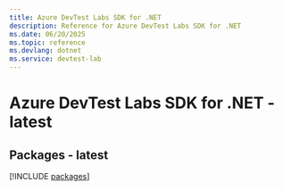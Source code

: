 ```yaml
---
title: Azure DevTest Labs SDK for .NET
description: Reference for Azure DevTest Labs SDK for .NET
ms.date: 06/20/2025
ms.topic: reference
ms.devlang: dotnet
ms.service: devtest-lab
---
```

# Azure DevTest Labs SDK for .NET - latest
## Packages - latest
[!INCLUDE [packages](devtest-labs-index.md)]